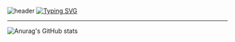 ![header](https://capsule-render.vercel.app/api?type=waving&color=6994CDEE&text=&animation=twinkling&height=80)
[![Typing SVG](https://readme-typing-svg.demolab.com?font=Alkatra&weight=500&size=45&duration=3500&pause=3&color=6994CDEE&center=false&vCenter=false&multiline=true&repeat=true&width=1000&height=100&lines=Welcome!👋)](https://git.io/typing-svg)

<div align="left">

-------
![Anurag's GitHub stats](https://github-readme-stats.vercel.app/api?username=YoungGyu99&show_icons=true&theme=radical)

 
<br>

<br>
</div>
